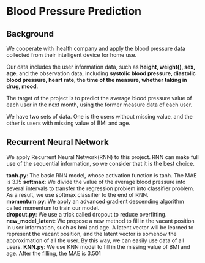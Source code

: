 # Blood Pressure Prediction
## Background
We cooperate with ihealth company and apply the blood pressure data collected from their intelligent device for home use.

Our data includes the user information data, such as **height, weight(), sex, age**, and the observation data, including **systolic blood 
pressure, diastolic blood pressure, heart rate, the time of the measure, whether taking in drug, mood**.

The target of the project is to predict the average blood pressure value of each user in the next month, using the former measure data of each 
user.

We have two sets of data. One is the users without missing value, and the other is users with missing value of BMI and age.

## Recurrent Neural Network
We apply Recurrent Neural Network(RNN) to this project. RNN can make full use of the sequential information, so we consider that it is the
best choice.

**tanh.py**: The basic RNN model, whose activation function is tanh. The MAE is 3.15
**softmax**: We divide the value of the average blood pressure into several intervals to transfer the regression problem into classifier problem. As a result, we use softmax classifier to the end of RNN.  
**momentum.py**: We apply an advanced gradient descending algorithm called momentum to train our model.  
**dropout.py**: We use a trick called dropout to reduce overfitting.  
**new_model_latent**: We propose a new method to fill in the vacant position in user information, such as bmi and age. A latent vector will be learned to represent the vacant position, and the latent vector is somehow the approximation of all the user. By this way, we can easily use data of all users.
**KNN.py**: We use KNN model to fill in the missing value of BMI and age. After the filling, the MAE is 3.501
